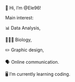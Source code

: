 👋 Hi, I’m @Ele96!

Main interest: 

  📊 Data Analysis, 
  
  🌱🦊🧬 Biology, 
  
  ✏️ Graphic design,
  
  🗣️ Online communication.

🖥️ I’m currently learning coding.
